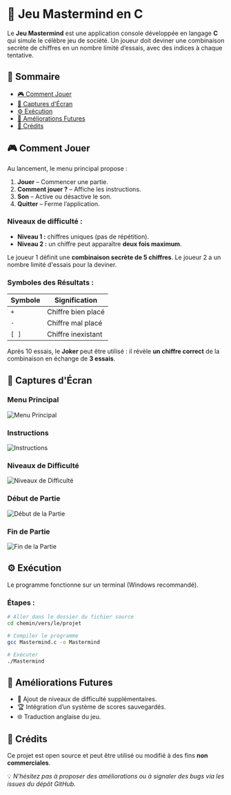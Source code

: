 # 🎯 Jeu Mastermind en C

Le **Jeu Mastermind** est une application console développée en langage **C** qui simule le célèbre jeu de société. Un joueur doit deviner une combinaison secrète de chiffres en un nombre limité d’essais, avec des indices à chaque tentative.

## 📖 Sommaire

- [🎮 Comment Jouer](#-comment-jouer)
- [📸 Captures d'Écran](#-captures-décran)
- [⚙️ Exécution](#️-exécution)
- [🚀 Améliorations Futures](#-améliorations-futures)
- [👥 Crédits](#-crédits)

## 🎮 Comment Jouer

Au lancement, le menu principal propose :

1. **Jouer** – Commencer une partie.
2. **Comment jouer ?** – Affiche les instructions.
3. **Son** – Active ou désactive le son.
4. **Quitter** – Ferme l’application.

### Niveaux de difficulté :
- **Niveau 1 :** chiffres uniques (pas de répétition).
- **Niveau 2 :** un chiffre peut apparaître **deux fois maximum**.

Le joueur 1 définit une **combinaison secrète de 5 chiffres**. Le joueur 2 a un nombre limité d'essais pour la deviner.

### Symboles des Résultats :

| Symbole | Signification              |
|---------|----------------------------|
| `+`     | Chiffre bien placé         |
| `-`     | Chiffre mal placé          |
| `[ ]`   | Chiffre inexistant         |

Après 10 essais, le **Joker** peut être utilisé : il révèle **un chiffre correct** de la combinaison en échange de **3 essais**.

## 📸 Captures d'Écran

### Menu Principal  
![Menu Principal](https://user-images.githubusercontent.com/119759894/230787611-d0322db6-c310-4947-954b-1041abd677f0.png)

### Instructions  
![Instructions](https://user-images.githubusercontent.com/119759894/230787635-47ef8829-86e3-48e2-b45d-80341665a564.png)

### Niveaux de Difficulté  
![Niveaux de Difficulté](https://github.com/user-attachments/assets/b738c3e8-f637-400c-b802-ad7893ec8089)

### Début de Partie  
![Début de la Partie](https://user-images.githubusercontent.com/119759894/230787676-83365cba-98ee-4097-8131-4e5f37237dc0.png)

### Fin de Partie  
![Fin de la Partie](https://user-images.githubusercontent.com/119759894/230787753-992210e1-570e-4717-a0ae-b8d75ea34b6c.png)

## ⚙️ Exécution

Le programme fonctionne sur un terminal (Windows recommandé).

### Étapes :

```bash
# Aller dans le dossier du fichier source
cd chemin/vers/le/projet

# Compiler le programme
gcc Mastermind.c -o Mastermind

# Exécuter
./Mastermind
```

## 🚀 Améliorations Futures

- 🔁 Ajout de niveaux de difficulté supplémentaires.
- 🏆 Intégration d’un système de scores sauvegardés.
- 🌐 Traduction anglaise du jeu.

## 👥 Crédits

Ce projet est open source et peut être utilisé ou modifié à des fins **non commerciales**.

💡 *N'hésitez pas à proposer des améliorations ou à signaler des bugs via les issues du dépôt GitHub.*
